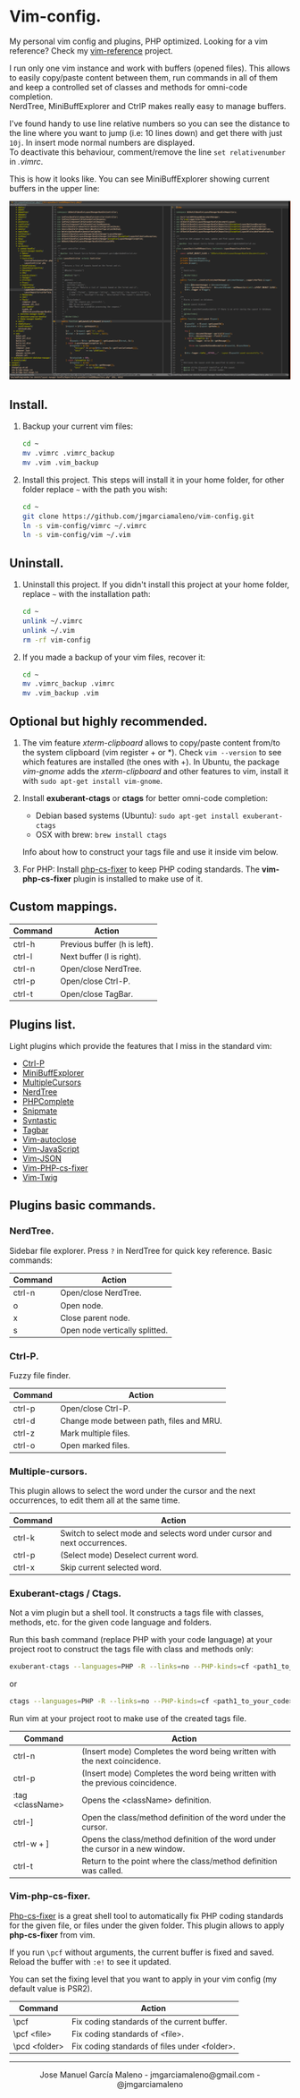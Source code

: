 # Vim-config.

My personal vim config and plugins, PHP optimized. Looking for a vim reference? Check my [vim-reference](https://github.com/jmgarciamaleno/vim-reference) project.

I run only one vim instance and work with buffers (opened files). This allows to easily copy/paste content between them, run commands in all of them and keep a controlled set of classes and methods for omni-code completion.  
NerdTree, MiniBuffExplorer and CtrlP makes really easy to manage buffers.

I've found handy to use line relative numbers so you can see the distance to the line where you want to jump (i.e: 10 lines down) and get there with just `10j`. In insert mode normal numbers are displayed.  
To deactivate this behaviour, comment/remove the line `set relativenumber` in *.vimrc*.

This is how it looks like. You can see MiniBuffExplorer showing current buffers in the upper line:

![alt vim](vim.png)

## Install.

1. Backup your current vim files:

    ```bash
    cd ~
    mv .vimrc .vimrc_backup
    mv .vim .vim_backup
    ```

2. Install this project. This steps will install it in your home folder, for other folder replace `~` with the path you wish:

    ```bash
    cd ~
    git clone https://github.com/jmgarciamaleno/vim-config.git
    ln -s vim-config/vimrc ~/.vimrc
    ln -s vim-config/vim ~/.vim
    ```

## Uninstall.

1. Uninstall this project. If you didn't install this project at your home folder, replace `~` with the installation path:

    ```bash
    cd ~
    unlink ~/.vimrc
    unlink ~/.vim
    rm -rf vim-config
    ```

2. If you made a backup of your vim files, recover it:

    ```bash
    cd ~
    mv .vimrc_backup .vimrc
    mv .vim_backup .vim
    ```

## Optional but highly recommended.

1. The vim feature *xterm-clipboard* allows to copy/paste content from/to the system clipboard (vim register + or \*). Check `vim --version` to see which features are installed (the ones with +). In Ubuntu, the package *vim-gnome* adds the *xterm-clipboard* and other features to vim, install it with `sudo apt-get install vim-gnome`.

2. Install **exuberant-ctags** or **ctags** for better omni-code completion:
    - Debian based systems (Ubuntu): `sudo apt-get install exuberant-ctags`
    - OSX with brew: `brew install ctags`

    Info about how to construct your tags file and use it inside vim below.

3. For PHP: Install [php-cs-fixer](http://cs.sensiolabs.org/) to keep PHP coding standards. The **vim-php-cs-fixer** plugin is installed to make use of it.

## Custom mappings.

| Command | Action |
|---------|--------|
| ctrl-h | Previous buffer (h is left). |
| ctrl-l | Next buffer (l is right). |
| ctrl-n | Open/close NerdTree. |
| ctrl-p | Open/close Ctrl-P. |
| ctrl-t | Open/close TagBar. |

## Plugins list.

Light plugins which provide the features that I miss in the standard vim:

- [Ctrl-P](https://github.com/kien/ctrlp.vim)
- [MiniBuffExplorer](https://github.com/fholgado/minibufexpl.vim)
- [MultipleCursors](https://github.com/terryma/vim-multiple-cursors)
- [NerdTree](https://github.com/scrooloose/nerdtree)
- [PHPComplete](https://github.com/shawncplus/phpcomplete.vim)
- [Snipmate](https://github.com/msanders/snipmate.vim)
- [Syntastic](https://github.com/scrooloose/syntastic)
- [Tagbar](https://github.com/majutsushi/tagbar)
- [Vim-autoclose](https://github.com/Townk/vim-autoclose)
- [Vim-JavaScript](https://github.com/pangloss/vim-javascript)
- [Vim-JSON](https://github.com/elzr/vim-json)
- [Vim-PHP-cs-fixer](https://github.com/stephpy/vim-php-cs-fixer)
- [Vim-Twig](https://github.com/beyondwords/vim-twig)

## Plugins basic commands.

### NerdTree.

Sidebar file explorer. Press `?` in NerdTree for quick key reference. Basic commands:

| Command | Action |
|---------|--------|
| ctrl-n | Open/close NerdTree. |
| o | Open node. |
| x | Close parent node. |
| s | Open node vertically splitted. |

### Ctrl-P.

Fuzzy file finder.

| Command | Action |
|---------|--------|
| ctrl-p | Open/close Ctrl-P. |
| ctrl-d | Change mode between path, files and MRU. |
| ctrl-z | Mark multiple files. |
| ctrl-o | Open marked files. |

### Multiple-cursors.

This plugin allows to select the word under the cursor and the next occurrences, to edit them all at the same time.

| Command | Action |
|---------|--------|
| ctrl-k | Switch to select mode and selects word under cursor and next occurrences. |
| ctrl-p | (Select mode) Deselect current word. |
| ctrl-x | Skip current selected word. |

### Exuberant-ctags / Ctags.

Not a vim plugin but a shell tool. It constructs a tags file with classes, methods, etc. for the given code language and folders.

Run this bash command (replace PHP with your code language) at your project root to construct the tags file with class and methods only:

```bash
exuberant-ctags --languages=PHP -R --links=no --PHP-kinds=cf <path1_to_your_code> <path2_to_your_code> ...
```
or

```bash
ctags --languages=PHP -R --links=no --PHP-kinds=cf <path1_to_your_code> <path2_to_your_code> ...
```

Run vim at your project root to make use of the created tags file.

| Command | Action |
|---------|--------|
| ctrl-n | (Insert mode) Completes the word being written with the next coincidence. |
| ctrl-p | (Insert mode) Completes the word being written with the previous coincidence. |
| :tag \<className> | Opens the \<className> definition. |
| ctrl-] | Open the class/method definition of the word under the cursor. |
| ctrl-w + ] | Opens the class/method definition of the word under the cursor in a new window. |
| ctrl-t | Return to the point where the class/method definition was called. |

### Vim-php-cs-fixer.

[Php-cs-fixer](http://cs.sensiolabs.org/) is a great shell tool to automatically fix PHP coding standards for the given file, or files under the given folder. This plugin allows to apply **php-cs-fixer** from vim.

If you run `\pcf` without arguments, the current buffer is fixed and saved. Reload the buffer with `:e!` to see it updated.

You can set the fixing level that you want to apply in your vim config (my default value is PSR2).

| Command | Action |
|---------|--------|
| \pcf | Fix coding standards of the current buffer. |
| \pcf \<file> | Fix coding standards of \<file>. |
| \pcd \<folder> | Fix coding standards of files under \<folder>. |

---

<center>Jose Manuel García Maleno - jmgarciamaleno@gmail.com - @jmgarciamaleno</center>

